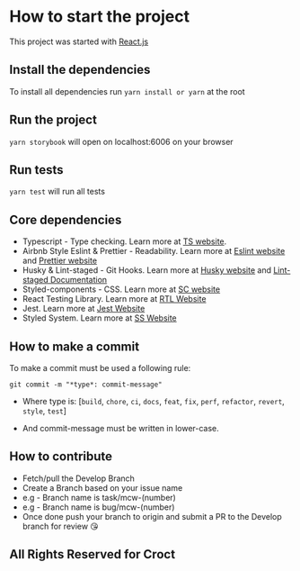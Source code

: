 # How to start the project

This project was started with [React.js](https://reactjs.org/)

## Install the dependencies

To install all dependencies run `yarn install or yarn` at the root

## Run the project

`yarn storybook` will open on localhost:6006 on your browser

## Run tests

`yarn test` will run all tests

## Core dependencies

- Typescript - Type checking. Learn more at [TS website](https://typescriptlang.org/).
- Airbnb Style Eslint & Prettier - Readability. Learn more at [Eslint website](https://eslint.org/) and [Prettier website](https://prettier.io/)
- Husky & Lint-staged - Git Hooks. Learn more at [Husky website](https://typicode.github.io) and [Lint-staged Documentation](https://github.com/okonet/lint-staged)
- Styled-components - CSS. Learn more at [SC website](https://styled-components.com/)
- React Testing Library. Learn more at [RTL Website](https://testing-library.com/docs/react-testing-library/intro/)
- Jest. Learn more at [Jest Website](https://jestjs.io/)
- Styled System. Learn more at [SS Website](https://styled-system.com/getting-started)

## How to make a commit

 To make a commit must be used a following rule:

 `git commit -m "*type*: commit-message"`

- Where type is: [`build`, `chore`, `ci`, `docs`, `feat`, `fix`, `perf`, `refactor`, `revert`, `style`, `test`]

- And commit-message must be written in lower-case.

## How to contribute

- Fetch/pull the Develop Branch
- Create a Branch based on your issue name
- e.g - Branch name is task/mcw-(number)
- e.g - Branch name is bug/mcw-(number)
- Once done push your branch to origin and submit a PR to the Develop branch for review 😘

## All Rights Reserved for Croct
